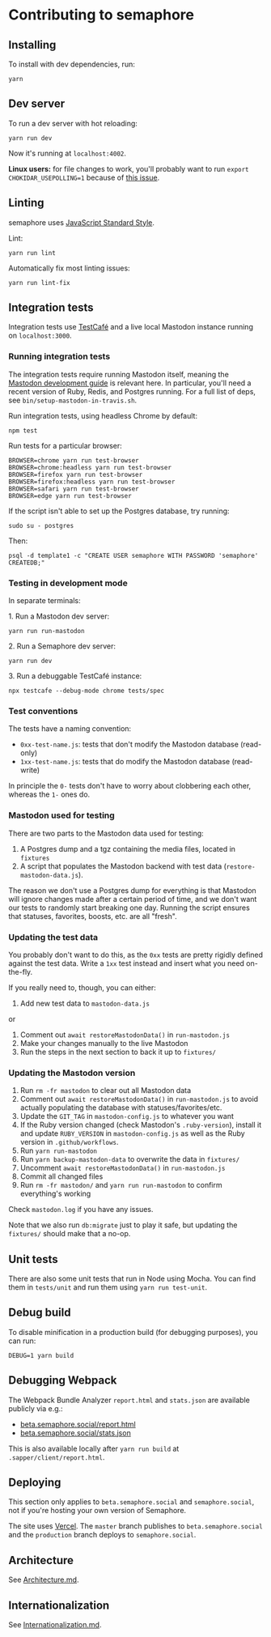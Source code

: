 # Contributing to semaphore

## Installing

To install with dev dependencies, run:

    yarn

## Dev server

To run a dev server with hot reloading:

    yarn run dev

Now it's running at `localhost:4002`.

**Linux users:** for file changes to work,
you'll probably want to run `export CHOKIDAR_USEPOLLING=1`
because of [this issue](https://github.com/paulmillr/chokidar/issues/237).

## Linting

semaphore uses [JavaScript Standard Style](https://standardjs.com/).

Lint:

    yarn run lint

Automatically fix most linting issues:

    yarn run lint-fix

## Integration tests

Integration tests use [TestCafé](https://devexpress.github.io/testcafe/) and a live local Mastodon instance
running on `localhost:3000`.

### Running integration tests

The integration tests require running Mastodon itself,
meaning the [Mastodon development guide](https://docs.joinmastodon.org/dev/setup/)
is relevant here. In particular, you'll need a recent
version of Ruby, Redis, and Postgres running. For a full list of deps, see `bin/setup-mastodon-in-travis.sh`.

Run integration tests, using headless Chrome by default:

    npm test

Run tests for a particular browser:

    BROWSER=chrome yarn run test-browser
    BROWSER=chrome:headless yarn run test-browser
    BROWSER=firefox yarn run test-browser
    BROWSER=firefox:headless yarn run test-browser
    BROWSER=safari yarn run test-browser
    BROWSER=edge yarn run test-browser

If the script isn't able to set up the Postgres database, try running:

    sudo su - postgres

Then:

    psql -d template1 -c "CREATE USER semaphore WITH PASSWORD 'semaphore' CREATEDB;"

### Testing in development mode

In separate terminals:

1\. Run a Mastodon dev server:

    yarn run run-mastodon

2\. Run a Semaphore dev server:

    yarn run dev

3\. Run a debuggable TestCafé instance:

    npx testcafe --debug-mode chrome tests/spec

### Test conventions

The tests have a naming convention:

* `0xx-test-name.js`: tests that don't modify the Mastodon database (read-only)
* `1xx-test-name.js`: tests that do modify the Mastodon database (read-write)

In principle the `0-` tests don't have to worry about
clobbering each other, whereas the `1-` ones do.

### Mastodon used for testing

There are two parts to the Mastodon data used for testing:

1. A Postgres dump and a tgz containing the media files, located in `fixtures`
2. A script that populates the Mastodon backend with test data (`restore-mastodon-data.js`).

The reason we don't use a Postgres dump for everything
is that Mastodon will ignore changes made after a certain period of time, and we
don't want our tests to randomly start breaking one day. Running the script ensures that statuses,
favorites, boosts, etc. are all "fresh".

### Updating the test data

You probably don't want to do this, as the `0xx` tests are pretty rigidly defined against the test data.
Write a `1xx` test instead and insert what you need on-the-fly.

If you really need to, though, you can either:

1. Add new test data to `mastodon-data.js`

or

1. Comment out `await restoreMastodonData()` in `run-mastodon.js`
2. Make your changes manually to the live Mastodon
3. Run the steps in the next section to back it up to `fixtures/`

### Updating the Mastodon version

1. Run `rm -fr mastodon` to clear out all Mastodon data
1. Comment out `await restoreMastodonData()` in `run-mastodon.js` to avoid actually populating the database with statuses/favorites/etc.
2. Update the `GIT_TAG` in `mastodon-config.js` to whatever you want
3. If the Ruby version changed (check Mastodon's `.ruby-version`), install it and update `RUBY_VERSION` in `mastodon-config.js` as well as the Ruby version in `.github/workflows`.
4. Run `yarn run-mastodon`
5. Run `yarn backup-mastodon-data` to overwrite the data in `fixtures/`
6. Uncomment `await restoreMastodonData()` in `run-mastodon.js`
7. Commit all changed files
8. Run `rm -fr mastodon/` and `yarn run run-mastodon` to confirm everything's working

Check `mastodon.log` if you have any issues.

Note that we also run `db:migrate` just to play it safe, but
updating the `fixtures/` should make that a no-op.

## Unit tests

There are also some unit tests that run in Node using Mocha. You can find them in `tests/unit` and
run them using `yarn run test-unit`.

## Debug build

To disable minification in a production build (for debugging purposes), you can run:

    DEBUG=1 yarn build

## Debugging Webpack

The Webpack Bundle Analyzer `report.html` and `stats.json` are available publicly via e.g.:

- [beta.semaphore.social/report.html](https://beta.semaphore.social/report.html)
- [beta.semaphore.social/stats.json](https://beta.semaphore.social/stats.json)

This is also available locally after `yarn run build` at `.sapper/client/report.html`.

## Deploying

This section only applies to `beta.semaphore.social` and `semaphore.social`, not if you're hosting your own version of
Semaphore.

The site uses [Vercel](https://vercel.com). The `master` branch publishes to `beta.semaphore.social` and the `production`
branch deploys to `semaphore.social`.

## Architecture

See [Architecture.md](https://github.com/semaphore-social/semaphore/blob/master/docs/Architecture.md).

## Internationalization

See [Internationalization.md](https://github.com/semaphore-social/semaphore/blob/master/docs/Internationalization.md).

